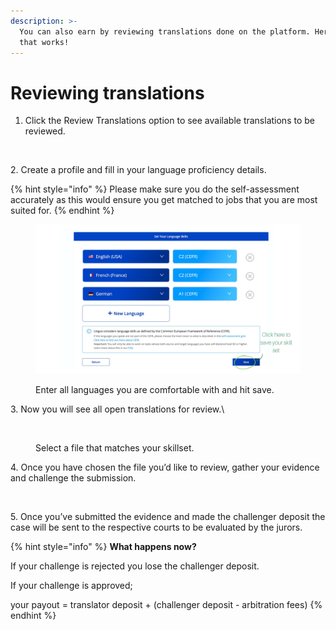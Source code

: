 ```yaml
---
description: >-
  You can also earn by reviewing translations done on the platform. Here is how
  that works!
---
```


# Reviewing translations

1. Click the Review Translations option to see available translations to be reviewed.

<figure><img src="../../../.gitbook/assets/image (54).png" alt=""><figcaption></figcaption></figure>



2\. Create a profile and fill in your language proficiency details.

{% hint style="info" %}
Please make sure you do the self-assessment accurately as this would ensure you get matched to jobs that you are most suited for.
{% endhint %}

<figure><img src="../../../.gitbook/assets/image (1) (1) (1).png" alt=""><figcaption><p>Enter all languages you are comfortable with and hit save.</p></figcaption></figure>

3\. Now you will see all open translations for review.\


<figure><img src="https://3220901460-files.gitbook.io/~/files/v0/b/gitbook-x-prod.appspot.com/o/spaces%2F5iFrRkxkxZd5fE3gLSlN%2Fuploads%2FgzmQpsFnKxQ4G6NjK87c%2FScreenshot%202022-07-22%20at%2011.05.36%20AM.png?alt=media&#x26;token=3d5a1d0a-dd7e-4abd-96b6-4a35b912b376" alt=""><figcaption><p>Select a file that matches your skillset.</p></figcaption></figure>

4\. Once you have chosen the file you’d like to review, gather your evidence and challenge the submission.

<figure><img src="../../../.gitbook/assets/image (11).png" alt=""><figcaption></figcaption></figure>



5\. Once you’ve submitted the evidence and made the challenger deposit the case will be sent to the respective courts to be evaluated by the jurors.&#x20;

{% hint style="info" %}
**What happens now?**

If your challenge is rejected you lose the challenger deposit.

If your challenge is approved;

your payout = translator deposit + (challenger deposit - arbitration fees)
{% endhint %}
